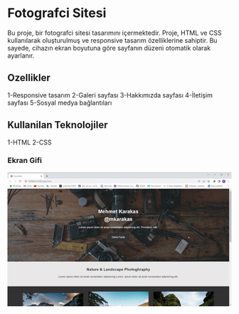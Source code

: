 # Fotografci Sitesi

Bu proje, bir fotografci sitesi tasarımını içermektedir. Proje, HTML ve CSS kullanılarak oluşturulmuş ve responsive tasarım özelliklerine sahiptir. Bu sayede, cihazın ekran boyutuna göre sayfanın düzeni otomatik olarak ayarlanır.

## Ozellikler

1-Responsive tasarım
2-Galeri sayfası
3-Hakkımızda sayfası
4-İletişim sayfası
5-Sosyal medya bağlantıları

## Kullanilan Teknolojiler

1-HTML
2-CSS

### Ekran Gifi

![](/images/ekrn.gif)